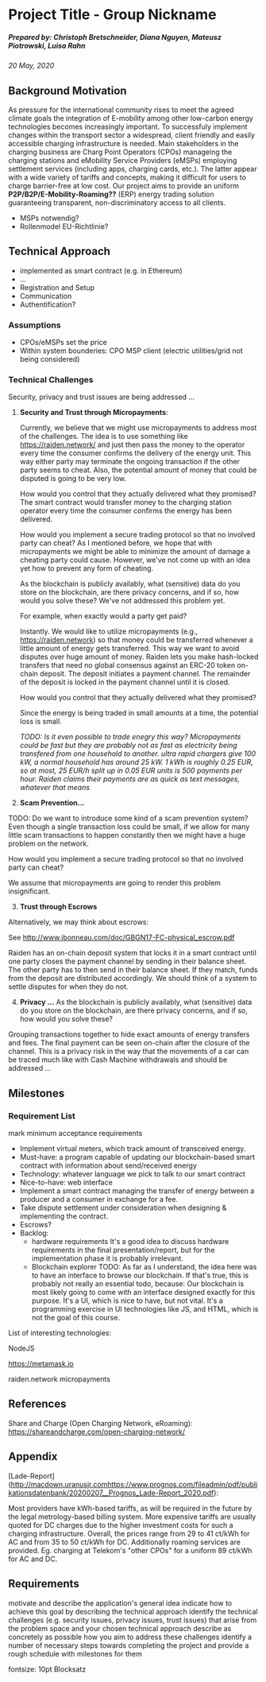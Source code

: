 # Project Title - Group Nickname
##### Prepared by: Christoph Bretschneider, Diana Nguyen, Mateusz Piotrowski, Luisa Rahn
*20 May, 2020*


## Background Motivation
As pressure for the international community rises to meet the agreed climate goals the integration of E-mobility among other low-carbon energy technologies becomes increasingly important. To successfuly implement changes within the transport sector a widespread, client friendly and easily accessible charging infrastructure is needed. Main stakeholders in the charging business are Charg Point Operators (CPOs) manageing the charging stations and eMobility Service Providers (eMSPs) employing settlement services (including apps, charging cards, etc.). The latter appear with a wide variety of tariffs and concepts, making it difficult for users to charge barrier-free at low cost. Our project aims to provide an uniform **P2P/B2P/E-Mobility-Roaming??** (ERP) energy trading solution guaranteeing transparent, non-discriminatory access to all clients.

- MSPs notwendig?
- Rollenmodel EU-Richtlinie?

## Technical Approach

- implemented as smart contract (e.g. in Ethereum)
- ...
- Registration and Setup
- Communication
- Authentification?

### Assumptions
- CPOs/eMSPs set the price
- Within system bounderies: CPO MSP client (electric utilities/grid not being considered)

### Technical Challenges
Security, privacy and trust issues are being addressed ...

1. **Security and Trust through Micropayments**:

	Currently, we believe that we might use micropayments to address most of the challenges. The idea is to use something like https://raiden.network/ and just then pass the money to the operator every time the consumer confirms the delivery of the energy unit. This way either party may terminate the ongoing transaction if the other party seems to cheat. Also, the potential amount of money that could be disputed is going to be very low.

	How would you control that they actually delivered what they promised?
	The smart contract would transfer money to the charging station operator every time the consumer confirms the energy has been delivered.
	
	How would you implement a secure trading protocol so that no involved party can
	cheat?
	As I mentioned before, we hope that with micropayments we might be able to minimize the amount of damage a cheating party could cause. However, we've not come up with an idea yet how to prevent any form of cheating.
	
	As the blockchain is publicly availably, what (sensitive) data do
	you store on the blockchain, are there privacy concerns, and if so, how
	would you solve these?
	We've not addressed this problem yet.
	
	  For example, when exactly would a party get paid?
	
	  Instantly. We would like to utilize micropayments (e.g., https://raiden.network) so that money could be transferred whenever a little amount of energy gets transferred. This way we want to avoid disputes over huge amount of money.
	  Raiden lets you make hash-locked transfers that need no global consensus against an ERC-20 token on-chain deposit. The deposit initiates a payment channel.
	  The remainder of the deposit is locked in the payment channel until it is closed.
	
	
	  How would you control that they actually delivered what they promised?
	
	
	  Since the energy is being traded in small amounts at a time, the potential loss is small.
	  
	  *TODO: Is it even possible to trade enegry this way?
	  Micropayments could be fast but they are probably not as fast as electricity being transfered from one household to another.
	  ultra rapid chargers give 100 kW, a normal household has around 25 kW. 1 kWh is roughly 0.25 EUR, so at most, 25 EUR/h split up in 0.05 EUR units is 500 payments per hour. Raiden claims their payments are as quick as text messages, whatever that means*

2. **Scam Prevention...**

  TODO: Do we want to introduce some kind of a scam prevention system? Even though a single transaction loss could be small, if we allow for many little scam transactions to happen constantly then we might have a huge problem on the network.


  How would you implement a secure trading protocol so that no involved party can cheat?

  We assume that micropayments are going to render this problem insignificant.
  
3. **Trust through Escrows**
  
  Alternatively, we may think about escrows:

  See http://www.jbonneau.com/doc/GBGN17-FC-physical_escrow.pdf

  Raiden has an on-chain deposit system that locks it in a smart contract until one party closes the payment channel by sending in their balance sheet. The other party has to then send in their balance sheet. If they match, funds from the deposit are distributed accordingly. We should think of a system to settle disputes for when they do not.

4. **Privacy ...**
  As the blockchain is publicly availably, what (sensitive) data do you store on the blockchain, are there privacy concerns, and if so, how would you solve these?


  Grouping transactions together to hide exact amounts of energy transfers and fees.
  The final payment can be seen on-chain after the closure of the channel. This is a privacy risk in the way that the movements of a car can be traced much like with Cash Machine withdrawals and should be addressed ... 


## Milestones

### Requirement List
mark minimum acceptance requirements

- Implement virtual meters, which track amount of transceived energy.
- Must-have: a program capable of updating our blockchain-based smart contract with information about send/received energy
- Technology: whatever language we pick to talk to our smart contract
- Nice-to-have: web interface
- Implement a smart contract managing the transfer of energy between a producer and a consumer in exchange for a fee.
- Take dispute settlement under consideration when designing & implementing the contract.
- Escrows?
- Backlog:
	 - hardware requirements
	  It's a good idea to discuss hardware requirements in the final presentation/report, but for the implementation phase it is probably irrelevant.
	 - Blockchain explorer
	TODO: As far as I understand, the idea here was to have an interface to browse our blockchain. If that's true, this is probably not really an essential todo, because:
Our blockchain is most likely going to come with an interface designed exactly for this purpose.
 It's a UI, which is nice to have, but not vital.
 It's a programming exercise in UI technologies like JS, and HTML, which is not the goal of this course.

List of interesting technologies:


  NodeJS
  
  https://metamask.io
  
  raiden.network micropayments


## References
Share and Charge (Open Charging Network, eRoaming): https://shareandcharge.com/open-charging-network/


## Appendix

[Lade-Report] (http://macdown.uranusjr.comhttps://www.prognos.com/fileadmin/pdf/publikationsdatenbank/20200207__Prognos_Lade-Report_2020.pdf):

Most providers have kWh-based tariffs, as will be required in the future by the legal metrology-based billing system. More expensive tariffs are usually quoted for DC charges due to the higher investment costs for such a charging infrastructure. Overall, the prices range from 29 to 41 ct/kWh for AC and from 35 to 50 ct/kWh for DC.
Additionally roaming services are provided. Eg. charging at Telekom's "other CPOs" for a uniform 89 ct/kWh for AC and DC.


## Requirements

motivate and describe the application's general idea
indicate how to achieve this goal by describing the technical approach
identify the technical challenges (e.g. security issues, privacy issues, trust issues) that arise from the problem space and your chosen technical approach 
describe as concretely as possible how you aim to address these challenges
identify a number of necessary steps towards completing the project and provide a rough schedule with milestones for them

fontsize: 10pt
Blocksatz

